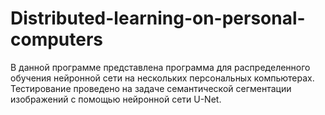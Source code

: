 # Distributed-learning-on-personal-computers

В данной программе представлена программа для распределенного обучения нейронной сети на нескольких персональных компьютерах. Тестирование проведено на задаче семантической сегментации изображений с помощью нейронной сети U-Net.
